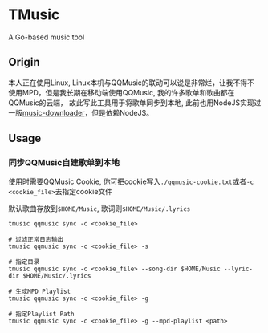 # TMusic

A Go-based music tool

## Origin

本人正在使用Linux, Linux本机与QQMusic的联动可以说是非常烂，让我不得不使用MPD，但是我长期在移动端使用QQMusic, 我的许多歌单和歌曲都在QQMusic的云端，
故此写此工具用于将歌单同步到本地, 此前也用NodeJS实现过一版[music-downloader](https://github.com/BYT0723/music-downloader)，但是依赖NodeJS。

## Usage

### 同步QQMusic自建歌单到本地

使用时需要QQMusic Cookie, 你可把cookie写入`./qqmusic-cookie.txt`或者`-c <cookie_file>`去指定cookie文件

默认歌曲存放到`$HOME/Music`, 歌词则`$HOME/Music/.lyrics`

```shell
tmusic qqmusic sync -c <cookie_file>

# 过滤正常日志输出
tmusic qqmusic sync -c <cookie_file> -s

# 指定目录
tmusic qqmusic sync -c <cookie_file> --song-dir $HOME/Music --lyric-dir $HOME/Music/.lyrics

# 生成MPD Playlist
tmusic qqmusic sync -c <cookie_file> -g

# 指定Playlist Path
tmusic qqmusic sync -c <cookie_file> -g --mpd-playlist <path>
```
